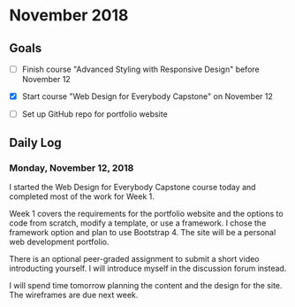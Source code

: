 # November 2018

## Goals

- [ ] Finish course "Advanced Styling with Responsive Design" before November 12
- [X] Start course "Web Design for Everybody Capstone" on November 12
- [ ] Set up GitHub repo for portfolio website


## Daily Log

### Monday, November 12, 2018

I started the Web Design for Everybody Capstone course today and completed most of the work for Week 1. 

Week 1 covers the requirements for the portfolio website and the options to code from scratch, modify a template, or use a framework. I chose the framework option and plan to use Bootstrap 4. The site will be a personal web development portfolio.

There is an optional peer-graded assignment to submit a short video introducting yourself. I will introduce myself in the discussion forum instead.

I will spend time tomorrow planning the content and the design for the site. The wireframes are due next week.